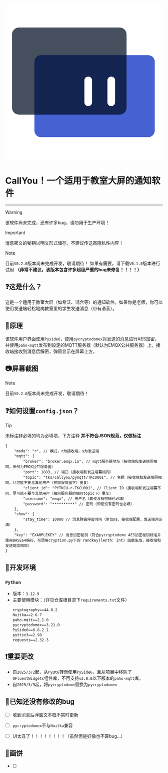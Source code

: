 ![CallYouIcon](./img/CallYouIcon.png)

# CallYou！一个适用于教室大屏的通知软件


---


> [!WARNING]
> 该软件尚未完成，还有许多bug，请勿用于生产环境！

> [!IMPORTANT]
> 消息密文的秘钥以明文形式储存，不建议传送高隐私性内容！

> [!NOTE]
> 目前`V0.2.0`版本尚未完成开发，敬请期待！
> 如果有需要，请下载`V0.1.0`版本进行试用 **（非常不建议，该版本包含许多超级严重的bug未修复！！！！）**


## ❓这是什么？

这是一个适用于教室大屏（如希沃、鸿合等）的通知软件。如果你是老师，你可以使用发送端轻松地向教室里的学生发送消息（带有语音）。


## 🧐原理

该软件用户界面使用`Pyside6`，使用`pycryptodomex`对发送的消息进行AES加密，并使用`paho-mqtt`发布到设定的MQTT服务器（默认为EMQX公共服务器）上，接收端接收到消息后解密，弹窗显示在屏幕上方。


## 📷屏幕截图
> [!NOTE]
> 目前`V0.2.0`版本尚未完成开发，敬请期待！


## ❓如何设置`config.json`？

> [!TIP]
> 未标注非必填的均为必填项，下方注释 **并不符合JSON规范，仅做标注**
```json5
{
    "mode": "r", // 模式，r为接收端，s为发送端
    "mqtt": {
        "broker": "broker.emqx.io", // mqtt服务器地址（接收端和发送端需相同，示例为EMQX公共服务器）
        "port": 1883, // 端口（接收端和发送端需相同）
        "topic": "tks/callyou/pymqtt/TKCU001", // 主题（接收端和发送端需相同，尽可能不要与其他用户（相同服务器下）重复）
        "client_id": "PYTKCU-r-TKCU001", // Client ID（接收端和发送端需不同，尽可能不要与其他用户（相同服务器的相同topic下）重复）
        "username": "emqx", // 用户名（即使没有密码也必填）
        "password": "**********" // 密码（即使没有密码也必填）
    },
    "show": {
        "stay_time": 10000 // 消息弹窗停留时间（单位ms，接收端配置，发送端非必填）
    },
    "key": "EXAMPLEKEY" // 消息加密秘钥（符合pycryptodome AES加密秘钥标准并使用BASE64编码，可调用cryption.py下的 randkey(lenth: int) 函数生成，接收端和发送端需相同）
}
```


## 🧰开发环境

### `Python`

- 版本：`3.12.9`
- 主要使用模块：（详见仓库根目录下`requirements.txt`文件）
    ```
    cryptography==44.0.2
    Nuitka==2.6.7
    paho-mqtt==2.1.0
    pycryptodomex==3.21.0
    PySide6==6.8.2.1
    pyttsx3==2.98
    requests==2.32.3
    ```


## ❗重要更改

- 自`2025/3/2`起，从`PyQt6`转而使用`PySide6`，且从项目中移除了`QFluentWidgets`组件库，不再支持`v2.0.0`以下版本的`paho-mqtt`库。
- 自`2025/3/9`起，将`pycryptodome`替换为`pycryptodomex`


## 🌚已知还没有修改的bug

- [ ] 收到消息后浮窗文本框不实时更新
- [ ] `pycryptodomex`不与`Nuitka`兼容
- [ ] UI太丑了！！！！！！！！（虽然但是好像也不算bug...）


## 📝画饼

- [ ] 